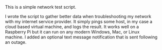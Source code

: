 This is a simple network test script.

I wrote the script to gather better data when troubleshooting my network with my internet service provider. 
It simply pings some host, in my case a cloud based virtual machine, and logs the result. 
It works well on a Raspberry Pi but it can run on any modern Windows, Mac, or Linux machine. 
I added an optional text message notification that is sent following an outage. 
